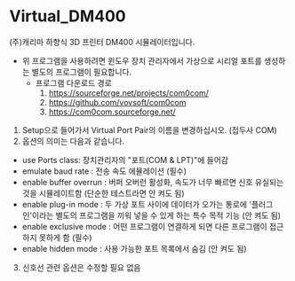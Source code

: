 # Virtual_DM400
(주)캐리마 하향식 3D 프린터 DM400 시뮬레이터입니다.

* 위 프로그램을 사용하려면 윈도우 장치 관리자에서 가상으로 시리얼 포트를 생성하는 별도의 프로그램이 필요합니다.
  - 프로그램 다운로드 경로
    1) https://sourceforge.net/projects/com0com/
    2) https://github.com/vovsoft/com0com
    3) https://com0com.sourceforge.net/

1. Setup으로 들어가서 Virtual Port Pair의 이름을 변경하십시오. (접두사 COM)
2. 옵션의 의미는 다음과 같습니다.
  - use Ports class: 장치관리자의 "포트(COM & LPT)"에 들어감
  - emulate baud rate : 전송 속도 에뮬레이션 (필수)
  - enable buffer overrun : 버퍼 오버런 활성화, 속도가 너무 빠르면 신호 유실되는 것을 시뮬레이트함 (단순한 테스트라면 안 켜도 됨)
  - enable plug-in mode : 두 가상 포트 사이에 데이터가 오가는 통로에 '플러그인'이라는 별도의 프로그램을 끼워 넣을 수 있게 하는 특수 목적 기능 (안 켜도 됨)
  - enable exclusive mode : 어떤 프로그램이 연결하게 되면 다른 프로그램이 접근하지 못하게 함 (필수)
  - enable hidden mode : 사용 가능한 포트 목록에서 숨김 (안 켜도 됨)
3. 신호선 관련 옵션은 수정할 필요 없음
